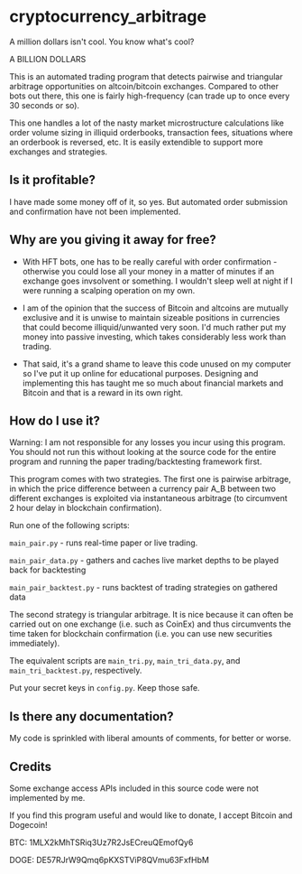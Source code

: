 cryptocurrency_arbitrage
========================

A million dollars isn't cool. You know what's cool? 

A BILLION DOLLARS

This is an automated trading program that detects pairwise and triangular arbitrage opportunities on altcoin/bitcoin exchanges. Compared to other bots out there, this one is fairly high-frequency (can trade up to once every 30 seconds or so). 

This one handles a lot of the nasty market microstructure calculations like order volume sizing in illiquid orderbooks, transaction fees, situations where an orderbook is reversed, etc. It is easily extendible to support more exchanges and strategies.

## Is it profitable?

I have made some money off of it, so yes. But automated order submission and confirmation have not been implemented.

## Why are you giving it away for free?

- With HFT bots, one has to be really careful with order confirmation - otherwise you could lose all your money in a matter of minutes if an exchange goes invsolvent or something. I wouldn't sleep well at night if I were running a scalping operation on my own.

- I am of the opinion that the success of Bitcoin and altcoins are mutually exclusive and it is unwise to maintain sizeable positions in currencies that could become illiquid/unwanted very soon. I'd much rather put my money into passive investing, which takes considerably less work than trading.

- That said, it's a grand shame to leave this code unused on my computer so I've put it up online for educational purposes. Designing and implementing this has taught me so much about financial markets and Bitcoin and that is a reward in its own right.

## How do I use it?

Warning: I am not responsible for any losses you incur using this program. You should not run this without looking at the source code for the entire program and running the paper trading/backtesting framework first.

This program comes with two strategies. The first one is pairwise arbitrage, in which the price difference between a currency pair A_B between two different exchanges is exploited via instantaneous arbitrage (to circumvent 2 hour delay in blockchain confirmation).

Run one of the following scripts:

```main_pair.py``` - runs real-time paper or live trading.

```main_pair_data.py``` - gathers and caches live market depths to be played back for backtesting

```main_pair_backtest.py``` - runs backtest of trading strategies on gathered data

The second strategy is triangular arbitrage. It is nice because it can often be carried out on one exchange (i.e. such as CoinEx) and thus circumvents the time taken for blockchain confirmation (i.e. you can use new securities immediately).

The equivalent scripts are ```main_tri.py```, ```main_tri_data.py```, and ```main_tri_backtest.py```, respectively.

Put your secret keys in ```config.py```. Keep those safe.

## Is there any documentation?

My code is sprinkled with liberal amounts of comments, for better or worse.

## Credits

Some exchange access APIs included in this source code were not implemented by me. 

If you find this program useful and would like to donate, I accept Bitcoin and Dogecoin! 

BTC: 1MLX2kMhTSRiq3Uz7R2JsECreuQEmofQy6

DOGE: DE57RJrW9Qmq6pKXSTViP8QVmu63FxfHbM